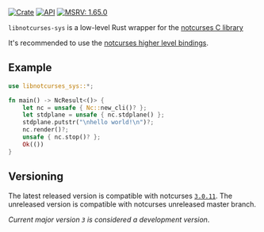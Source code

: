 [![Crate](https://img.shields.io/crates/v/libnotcurses-sys.svg)](https://crates.io/crates/libnotcurses-sys)
[![API](https://docs.rs/libnotcurses-sys/badge.svg)](https://docs.rs/libnotcurses-sys/)
[![MSRV: 1.65.0](https://flat.badgen.net/badge/MSRV/1.65.0/purple)](https://releases.rs/docs/1.65.0/)

`libnotcurses-sys` is a low-level Rust wrapper for the
[notcurses C library](https://www.github.com/dankamongmen/notcurses/)

It's recommended to use the [notcurses higher level bindings][notcurses-rs].

[notcurses-rs]: https://crates.io/crates/notcurses

## Example

```rust
use libnotcurses_sys::*;

fn main() -> NcResult<()> {
    let nc = unsafe { Nc::new_cli()? };
    let stdplane = unsafe { nc.stdplane() };
    stdplane.putstr("\nhello world!\n")?;
    nc.render()?;
    unsafe { nc.stop()? };
    Ok(())
}
```

## Versioning

The latest released version is compatible with notcurses [`3.0.11`].
The unreleased version is compatible with notcurses unreleased master branch.

*Current major version `3` is considered a development version*.

[`3.0.11`]: https://github.com/dankamongmen/notcurses/releases/tag/v3.0.11
